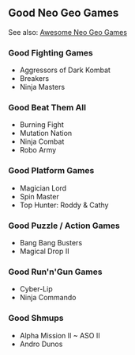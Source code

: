 ## Good Neo Geo Games

See also: [Awesome Neo Geo Games](./README.md#awesome-neo-geo-games)

### Good Fighting Games

- Aggressors of Dark Kombat
- Breakers
- Ninja Masters

### Good Beat Them All

- Burning Fight
- Mutation Nation
- Ninja Combat
- Robo Army

### Good Platform Games

- Magician Lord
- Spin Master
- Top Hunter: Roddy & Cathy

### Good Puzzle / Action Games

- Bang Bang Busters
- Magical Drop II

### Good Run'n'Gun Games

- Cyber-Lip
- Ninja Commando

### Good Shmups

- Alpha Mission II ~ ASO II
- Andro Dunos
